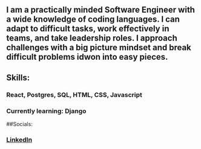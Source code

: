 ### 
## I am a practically minded Software Engineer with a wide knowledge of coding languages. I can adapt to difficult tasks, work effectively in teams, and take leadership roles. I approach challenges with a big picture mindset and break difficult problems idwon into easy pieces. 

## Skills: 
### React, Postgres, SQL, HTML, CSS, Javascript
### Currently learning: Django

##Socials:
### [LinkedIn](https://www.linkedin.com/in/richardjremley/)



<!--
**richardjremley/richardjremley** is a ✨ _special_ ✨ repository because its `README.md` (this file) appears on your GitHub profile.

Here are some ideas to get you started:

- 🔭 I’m currently working on ...
- 🌱 I’m currently learning ...
- 👯 I’m looking to collaborate on ...
- 🤔 I’m looking for help with ...
- 💬 Ask me about ...
- 📫 How to reach me: ...
- 😄 Pronouns: ...
- ⚡ Fun fact: ...
-->
